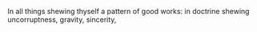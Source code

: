 In all things shewing thyself a pattern of good works: in doctrine shewing uncorruptness, gravity, sincerity,
